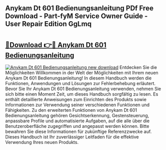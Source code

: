 ## Anykam Dt 601 Bedienungsanleitung PDf Free Download - Part-fyM Service Owner Guide - User Repair Edition GgLmq

# <h2><a href="http://df647m.blite.top/?on=Anykam+Dt+601+Bedienungsanleitung">🔗Download 👉🔴 Anykam Dt 601 Bedienungsanleitung</a></h2>

[![Anykam Dt 601 Bedienungsanleitung new download](https://i.imgur.com/lujVjoI.png)](http://df647m.blite.top/?on=Anykam+Dt+601+Bedienungsanleitung)
Entdecken Sie die Möglichkeiten Willkommen in der Welt der Möglichkeiten mit Ihrem neuen Anykam Dt 601 Bedienungsanleitung! In diesem Handbuch werden die Funktionen, Anwendungen und Lösungen zur Fehlerbehebung erläutert. Bevor Sie Ihr Anykam Dt 601 Bedienungsanleitung verwenden, nehmen Sie sich bitte einen Moment Zeit, um dieses Handbuch sorgfältig zu lesen. Es enthält detaillierte Anweisungen zum Einrichten des Produkts sowie Informationen zur Verwendung seiner verschiedenen Funktionen und Fähigkeiten. Zu den erweiterten Funktionen von Anykam Dt 601 Bedienungsanleitung gehören Gesichtserkennung, Gestensteuerung, anpassbare Profile und automatisierte Aufgaben, auf die alle über die Benutzeroberfläche zugegriffen und angepasst werden können. Bitte bewahren Sie diese Informationen für zukünftige Referenzzwecke auf. Dieses Handbuch ist Ihr zuverlässiger Leitfaden für die effektive Verwendung Ihres neuen Produkts.

